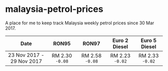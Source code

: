 # malaysia-petrol-prices

A place for me to keep track Malaysia weekly petrol prices since 30 Mar 2017.

|Date|RON95|RON97|Euro 2 Diesel|Euro 5 Diesel|
|:---:|:---:|:---:|:---:|:---:|
|23 Nov 2017 - 29 Nov 2017|RM 2.30 `-0.08`|RM 2.58 `-0.08`|RM 2.23 `-0.02`|RM 2.33 `-0.02`|
